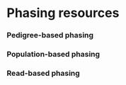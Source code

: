 # Phasing resources

### Pedigree-based phasing


### Population-based phasing


### Read-based phasing
